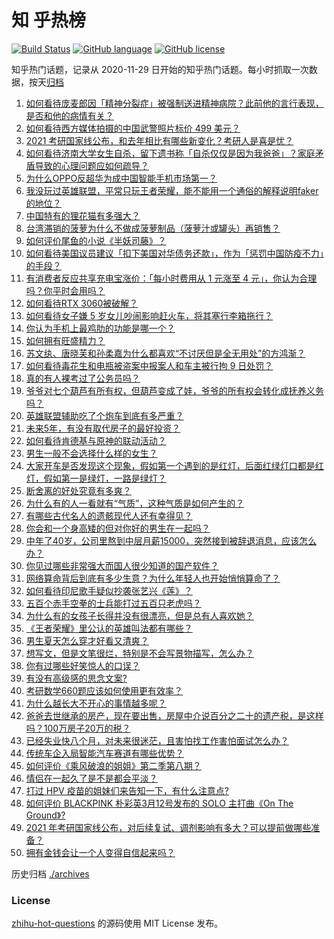 # 知 乎热榜
[![Build Status](https://github.com/ToWeLong/zhihu-hot-questions/workflows/CI/badge.svg)](https://github.com/ToWeLong/zhihu-hot-questions/actions)
[![GitHub language](https://img.shields.io/badge/language-golang-orange.svg)](https://golang.org/)
[![GitHub license](https://img.shields.io/github/license/ToWeLong/zhihu-hot-questions)](https://github.com/ToWeLong/zhihu-hot-questions/blob/main/LICENSE)

知乎热门话题，记录从 2020-11-29 日开始的知乎热门话题。每小时抓取一次数据，按天[归档](./archives)

<!-- BEGIN -->

1. [如何看待庞麦郎因「精神分裂症」被强制送进精神病院？此前他的言行表现，是否和他的病情有关？](https://www.zhihu.com/question/448900152)
1. [如何看待西方媒体拍摄的中国武警照片标价 499 美元？](https://www.zhihu.com/question/448824785)
1. [2021 考研国家线公布，和去年相比有哪些新变化？考研人是喜是忧？](https://www.zhihu.com/question/448953782)
1. [如何看待济南大学女生自杀，留下遗书称「自杀仅仅是因为我爸爸」？家庭矛盾导致的心理问题应如何疏导？](https://www.zhihu.com/question/448002553)
1. [为什么OPPO反超华为成中国智能手机市场第一？](https://www.zhihu.com/question/448138840)
1. [我没玩过英雄联盟，平常只玩王者荣耀，能不能用一个通俗的解释说明faker的地位？](https://www.zhihu.com/question/432404612)
1. [中国特有的狸花猫有多强大？](https://www.zhihu.com/question/423321345)
1. [台湾滞销的菠萝为什么不做成菠萝制品（菠萝汁或罐头）再销售？](https://www.zhihu.com/question/448567998)
1. [如何评价尾鱼的小说《半妖司藤》？](https://www.zhihu.com/question/290725933)
1. [如何看待美国议员建议「扣下美国对华债务还款」，作为「惩罚中国防疫不力」的手段？](https://www.zhihu.com/question/448932639)
1. [有消费者反应共享充电宝涨价：「每小时费用从 1 元涨至 4 元」，你认为合理吗？你平时会用吗？](https://www.zhihu.com/question/448895932)
1. [如何看待RTX 3060被破解？](https://www.zhihu.com/question/448654710)
1. [如何看待女子嫌 5 岁女儿吵闹影响赶火车，将其塞行李箱拖行？](https://www.zhihu.com/question/448927801)
1. [你认为手机上最鸡肋的功能是哪一个？](https://www.zhihu.com/question/447620352)
1. [如何拥有旺盛精力？](https://www.zhihu.com/question/21671881)
1. [苏文纨、唐晓芙和孙柔嘉为什么都喜欢“不讨厌但是全无用处”的方鸿渐？](https://www.zhihu.com/question/20567154)
1. [如何看待毒花生和电瓶被盗案中报案人和车主被行拘 9 日处罚？](https://www.zhihu.com/question/448756111)
1. [真的有人裸考过了公务员吗？](https://www.zhihu.com/question/276113114)
1. [爷爷对七个葫芦有所有权，但葫芦变成了娃，爷爷的所有权会转化成抚养义务吗？](https://www.zhihu.com/question/448535473)
1. [英雄联盟辅助吃了个炮车到底有多严重？](https://www.zhihu.com/question/341459636)
1. [未来5年，有没有取代房子的最好投资？](https://www.zhihu.com/question/441692710)
1. [如何看待肯德基与原神的联动活动？](https://www.zhihu.com/question/448206330)
1. [男生一般不会选择什么样的女生？](https://www.zhihu.com/question/435057725)
1. [大家开车是否发现这个现象，假如第一个遇到的是红灯，后面红绿灯口都是红灯，假如第一是绿灯，一路是绿灯？](https://www.zhihu.com/question/57716477)
1. [断舍离的好处究竟有多爽？](https://www.zhihu.com/question/446430795)
1. [为什么有的人一看就有“气质”，这种气质是如何产生的？](https://www.zhihu.com/question/439868962)
1. [有哪些古代名人的遗骸现代人还有幸得见？](https://www.zhihu.com/question/448762780)
1. [你会和一个身高矮的但对你好的男生在一起吗？](https://www.zhihu.com/question/445584899)
1. [中年了40岁，公司里熬到中层月薪15000，突然接到被辞退消息，应该怎么办？](https://www.zhihu.com/question/440996574)
1. [你见过哪些非常强大而国人很少知道的国产软件？](https://www.zhihu.com/question/64554518)
1. [网络算命背后到底有多少生意？为什么年轻人也开始悄悄算命了？](https://www.zhihu.com/question/448898621)
1. [如何看待印尼歌手疑似抄袭张艺兴《莲》？](https://www.zhihu.com/question/448365086)
1. [五百个赤手空拳的士兵能打过五百只老虎吗？](https://www.zhihu.com/question/391725102)
1. [为什么有的女孩子长得并没有很漂亮，但是总有人喜欢她？](https://www.zhihu.com/question/405378615)
1. [《王者荣耀》里公认的英雄叫法都有哪些？](https://www.zhihu.com/question/443766428)
1. [男生夏天怎么穿才好看又清爽？](https://www.zhihu.com/question/401002312)
1. [想写文，但是文笔很烂，特别是不会写景物描写，怎么办？](https://www.zhihu.com/question/436311506)
1. [你有过哪些好笑惊人的口误？](https://www.zhihu.com/question/62821567)
1. [有没有高级感的思念文案?](https://www.zhihu.com/question/438455489)
1. [考研数学660题应该如何使用更有效率？](https://www.zhihu.com/question/64336184)
1. [为什么越长大不开心的事情越多呢？](https://www.zhihu.com/question/445250967)
1. [爸爸去世继承的房产，现在要出售，房屋中介说百分之二十的遗产税，是这样吗？100万房子20万的税？](https://www.zhihu.com/question/348287427)
1. [已经失业快八个月，对未来很迷茫，且害怕找工作害怕面试怎么办？](https://www.zhihu.com/question/417983831)
1. [传统车企入局智能汽车赛道有哪些优势？](https://www.zhihu.com/question/448908479)
1. [如何评价《乘风破浪的姐姐》第二季第八期？](https://www.zhihu.com/question/448909334)
1. [情侣在一起久了是不是都会平淡？](https://www.zhihu.com/question/446196157)
1. [打过 HPV 疫苗的姐妹们来告知一下，有什么注意点?](https://www.zhihu.com/question/439970350)
1. [如何评价 BLACKPINK 朴彩英3月12号发布的 SOLO 主打曲《On The Ground》?](https://www.zhihu.com/question/448921889)
1. [2021 年考研国家线公布，对后续复试、调剂影响有多大？可以提前做哪些准备？](https://www.zhihu.com/question/448954054)
1. [拥有金钱会让一个人变得自信起来吗？](https://www.zhihu.com/question/444854859)

<!-- END -->

历史归档 [./archives](./archives)


### License
[zhihu-hot-questions](https://github.com/towelong/zhihu-hot-questions) 的源码使用 MIT License 发布。

